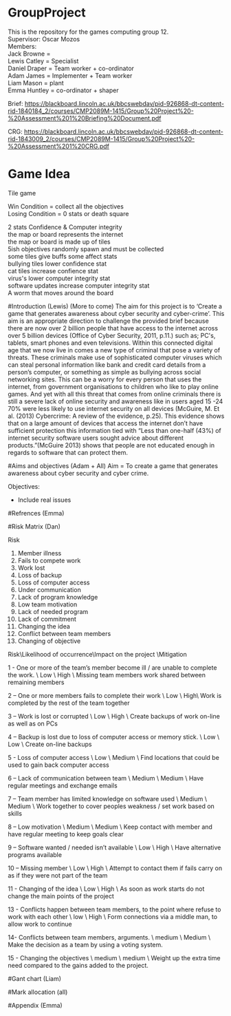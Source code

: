 # GroupProject
This is the repository for the games computing group 12.   
Supervisor: Oscar Mozos  
Members:  
Jack Browne =   
Lewis Catley = Specialist   
Daniel Draper = Team worker + co-ordinator  
Adam James = Implementer + Team worker   
Liam Mason = plant  
Emma Huntley = co-ordinator + shaper  

Brief: https://blackboard.lincoln.ac.uk/bbcswebdav/pid-926868-dt-content-rid-1840184_2/courses/CMP2089M-1415/Group%20Project%20-%20Assessment%201%20Briefing%20Document.pdf  
  
CRG: https://blackboard.lincoln.ac.uk/bbcswebdav/pid-926868-dt-content-rid-1843009_2/courses/CMP2089M-1415/Group%20Project%20-%20Assessment%201%20CRG.pdf  
  
# Game Idea
Tile game  
  
Win Condition = collect all the objectives  
Losing Condition = 0 stats or death square  
  
2 stats Confidence & Computer integrity  
the map or board represents the internet  
the map or board is made up of tiles  
5ish objectives randomly spawn and must be collected  
some tiles give buffs some affect stats  
bullying tiles lower confidence stat  
cat tiles increase confience stat  
virus's lower computer integrity stat  
software updates increase computer integrity stat  
A worm that moves around the board  
  
#Introduction (Lewis)
  (More to come)
  The aim for this project is to ‘Create a game that generates awareness about cyber security and cyber-crime’. This aim is an appropriate direction to challenge the provided brief because there are now over 2 billion people that have access to the internet across over 5 billion devices (Office of Cyber Security, 2011, p.11.) such as; PC's, tablets, smart phones and even televisions.
Within this connected digital age that we now live in comes a new type of criminal that pose a variety of threats. These criminals make use of sophisticated computer viruses which can steal personal information like bank and credit card details from a person’s computer, or something as simple as bullying across social networking sites. This can be a worry for every person that uses the internet, from government organisations to children who like to play online games.
And yet with all this threat that comes from online criminals there is still a severe lack of online security and awareness like in users aged 15 -24 70% were less likely to use internet security on all devices (McGuire, M. Et al. (2013) Cybercrime: A review of the evidence, p.25). This evidence shows that on a large amount of devices that access the internet don’t have sufficient protection this information tied with “Less than one-half (43%) of internet security software users sought advice about different products.”(McGuire 2013) shows that people are not educated enough in regards to software that can protect them.

  
  
#Aims and objectives (Adam + All)
Aim = To create a game that generates awareness about cyber security and cyber crime.  
  
Objectives:  
- Include real issues  
  
#Refrences (Emma)  

#Risk Matrix (Dan)  

Risk 

1.	Member illness
2.	Fails to compete work
3.	Work lost
4.	Loss of backup
5.	Loss of computer access
6.	Under communication
7.	Lack of program knowledge
8.	Low team motivation 
9.	Lack of needed program
10.	Lack of commitment 
11. Changing the idea 
12. Conflict between team members
13. Changing of objective 

Risk\\Likelihood of occurrence\\Impact on the project \\Mitigation
	
1 - One or more of the team’s member become ill / are unable to complete the work. \\ 	Low \\ High \\ Missing team members work shared between remaining members 

2 – One or more members fails to complete their work \\	Low \\	High\\	Work is completed by the rest of the team together

3 – Work is lost or corrupted \\ Low \\	High \\	Create backups of work on-line as well as on PCs

4 – Backup is lost due to loss of computer access or memory stick. \\  Low	\\ Low \\ Create on-line backups

5 - Loss of computer access \\	Low \\	Medium	\\ Find locations that could be used to gain back computer access 

6 – Lack of communication between team \\	Medium \\	Medium \\	Have regular meetings and exchange emails

7 – Team member has limited knowledge on software used \\ 	Medium \\	Medium \\	Work together to cover peoples weakness / set work based on skills

8 – Low motivation \\	Medium \\	Medium \\	Keep contact with member and have regular meeting to keep goals clear

9 – Software wanted / needed isn’t available \\	Low	\\ High \\	Have alternative programs available 

10 – Missing member \\	Low \\	High \\	Attempt to contact them if fails carry on as if they were not part of the team 

11 - Changing of the idea \\ Low \\ High \\ As soon as work starts do not change the main points of the project

13 - Conflicts happen between team members, to the point where refuse to work with each other \\ low \\ High \\ Form connections via a middle man, to allow work to continue

14- Conflicts between team members, arguments. \\ medium \\ Medium \\ Make the decision as a team by using a voting system. 

15 - Changing the objectives \\ medium \\ medium \\ Weight up the extra time need compared to the gains added to the project. 



#Gant chart (Liam)  

#Mark allocation (all)  
  
#Appendix (Emma)  
  
